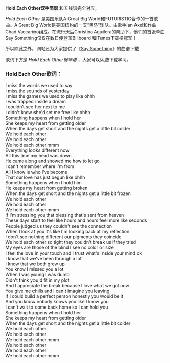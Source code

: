 

**Hold Each Other双手简谱** 和五线谱完全对应。

_Hold Each Other_ 是美国乐队A Great Big World和FUTURISTIC合作的一首歌曲。A Great Big
World是美国纽约的一支“黑马“乐队。由歌手Ian Axel和作曲Chad Vaccarino组成。在流行天后Christina
Aguilera的帮助下，他们的首张单曲Say Something仅仅在数日便登顶Billboard 和iTunes下载榜冠军！

所以除此之外，网站还为大家提供了《[Say Something](Music-2956-Say-Something.html "Say
Something")》的曲谱下载

歌词下方是 _Hold Each Other钢琴谱_ ，大家可以免费下载学习。

### Hold Each Other歌词：

I miss the words we used to say  
I miss the sounds of yesterday  
I miss the games we used to play like ohhh  
I was trapped inside a dream  
I couldn't see her next to me  
I didn't know she'd set me free like ohhh  
Something happens when I hold her  
She keeps my heart from getting older  
When the days get short and the nights get a little bit colder  
We hold each other  
We hold each other  
We hold each other mmm  
Everything looks different now  
All this time my head was down  
He came along and showed me how to let go  
I can't remember where I'm from  
All I know is who I've become  
That our love has just begun like ohhh  
Something happens when I hold him  
He keeps my heart from getting broken  
When the days get short and the nights get a little bit frozen  
We hold each other  
We hold each other  
We hold each other mmm  
If I'm stressing you that blessing that's sent from heaven  
These days start to feel like hours and hours feel more like seconds  
People judged us they couldn't see the connection  
When I look at you it's like I'm looking back at my reflection  
I don't see nothing different our pigments they coincide  
We hold each other so tight they couldn't break us if they tried  
My eyes are those of the blind I see no color or size  
I feel the love in your touch and I trust what's inside your mind ok  
I know that we've been through a lot  
I know that we both grew up  
You know I missed you a lot  
When I was young I was dumb  
Didn't think you'd fit in my plot  
And I appreciate the break because I love what we got now  
You give me chills and I can't imagine you leaving  
If I could build a perfect person honestly you would be it  
And you know nobody knows you like I know you  
I can't wait to come back home so I can hold you  
Something happens when I hold her  
She keeps my heart from getting older  
When the days get short and the nights get a little bit colder  
We hold each other  
We hold each other  
We hold each other mmm  
We hold each other  
We hold each other  
We hold each other mmm

